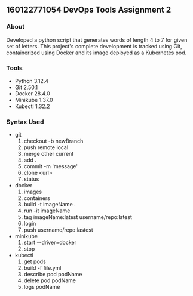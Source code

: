## 160122771054 DevOps Tools Assignment 2

### About

Developed a python script that generates words of length 4 to 7 for given set of letters. This project's complete development is tracked using Git, containerized using Docker and its image deployed as a Kubernetes pod.

### Tools

- Python 3.12.4
- Git 2.50.1
- Docker 28.4.0
- Minikube 1.37.0
- Kubectl 1.32.2

### Syntax Used

- git
    1.  checkout -b newBranch
    2.  push remote local
    3.  merge other current
    4.  add .
    5.  commit -m 'message'
    6.  clone \<url\>
    7. status
- docker
    1. images
    2. containers
    3. build -t imageName .
    4. run -it imageName
    5. tag imageName:latest username/repo:latest
    6. login
    7. push username/repo:lastest
- minikube
    1. start --driver=docker
    2. stop
- kubectl
    1. get pods
    2. build -f file.yml
    3. describe pod podName
    4. delete pod podName
    5. logs podName